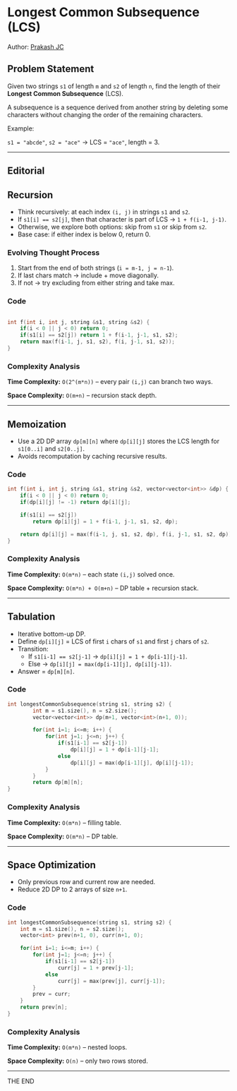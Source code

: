 # Longest Common Subsequence (LCS)

Author: [Prakash JC](https://prakash079513.github.io)

## Problem Statement

Given two strings `s1` of length `m` and `s2` of length `n`, find the length of their **Longest Common Subsequence** (LCS).

A subsequence is a sequence derived from another string by deleting some characters without changing the order of the remaining characters.

Example:

`s1 = "abcde"`, `s2 = "ace"` → LCS = `"ace"`, length = 3.

---

## Editorial

## Recursion

- Think recursively: at each index `(i, j)` in strings `s1` and `s2`.
- If `s1[i] == s2[j]`, then that character is part of LCS → `1 + f(i-1, j-1)`.
- Otherwise, we explore both options: skip from `s1` or skip from `s2`.
- Base case: if either index is below 0, return 0.

### Evolving Thought Process

1. Start from the end of both strings (`i = m-1, j = n-1`).
2. If last chars match → include + move diagonally.
3. If not → try excluding from either string and take max.

### Code

```cpp

int f(int i, int j, string &s1, string &s2) {
    if(i < 0 || j < 0) return 0;
    if(s1[i] == s2[j]) return 1 + f(i-1, j-1, s1, s2);
    return max(f(i-1, j, s1, s2), f(i, j-1, s1, s2));
}
```

### Complexity Analysis

**Time Complexity:** `O(2^(m*n))` – every pair `(i,j)` can branch two ways.

**Space Complexity:** `O(m+n)` – recursion stack depth.

---

## Memoization

- Use a 2D DP array `dp[m][n]` where `dp[i][j]` stores the LCS length for `s1[0..i]` and `s2[0..j]`.
- Avoids recomputation by caching recursive results.

### Code

```cpp
int f(int i, int j, string &s1, string &s2, vector<vector<int>> &dp) {
    if(i < 0 || j < 0) return 0;
    if(dp[i][j] != -1) return dp[i][j];

    if(s1[i] == s2[j])
        return dp[i][j] = 1 + f(i-1, j-1, s1, s2, dp);

    return dp[i][j] = max(f(i-1, j, s1, s2, dp), f(i, j-1, s1, s2, dp));
}
```

### Complexity Analysis

**Time Complexity:** `O(m*n)` – each state `(i,j)` solved once.

**Space Complexity:** `O(m*n) + O(m+n)` – DP table + recursion stack.

---

## Tabulation

- Iterative bottom-up DP.
- Define `dp[i][j]` = LCS of first `i` chars of `s1` and first `j` chars of `s2`.
- Transition:
  - If `s1[i-1] == s2[j-1]` → `dp[i][j] = 1 + dp[i-1][j-1]`.
  - Else → `dp[i][j] = max(dp[i-1][j], dp[i][j-1])`.
- Answer = `dp[m][n]`.

### Code

```cpp
int longestCommonSubsequence(string s1, string s2) {
		int m = s1.size(), n = s2.size();
		vector<vector<int>> dp(m+1, vector<int>(n+1, 0));

		for(int i=1; i<=m; i++) {
		    for(int j=1; j<=n; j++) {
		        if(s1[i-1] == s2[j-1])
		            dp[i][j] = 1 + dp[i-1][j-1];
		        else
		            dp[i][j] = max(dp[i-1][j], dp[i][j-1]);
		    }
		}
		return dp[m][n];
}
```

### Complexity Analysis

**Time Complexity:** `O(m*n)` – filling table.

**Space Complexity:** `O(m*n)` – DP table.

---

## Space Optimization

- Only previous row and current row are needed.
- Reduce 2D DP to 2 arrays of size `n+1`.

### Code

```cpp
int longestCommonSubsequence(string s1, string s2) {
    int m = s1.size(), n = s2.size();
    vector<int> prev(n+1, 0), curr(n+1, 0);

    for(int i=1; i<=m; i++) {
        for(int j=1; j<=n; j++) {
            if(s1[i-1] == s2[j-1])
                curr[j] = 1 + prev[j-1];
            else
                curr[j] = max(prev[j], curr[j-1]);
        }
        prev = curr;
    }
    return prev[n];
}
```

### Complexity Analysis

**Time Complexity:** `O(m*n)` – nested loops.

**Space Complexity:** `O(n)` – only two rows stored.

---

THE END

